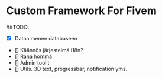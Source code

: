 <h1>Custom Framework For Fivem</h1>

##TODO:
- [X] Dataa menee databaseen
- [] Käännös järjestelmä i18n?
- [] Raha homma
- [] Admin toolit
- [] Utils. 3D text, progressbar, notification yms.
